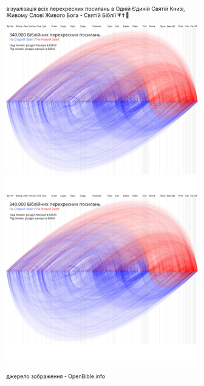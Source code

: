 візуалізація всіх перехресних посилань в Одній Єдиній Святій Книзі, Живому Слові Живого Бога - Святій Біблії 💗✝️🙏

![Слава Ісусу Христу](./Візуалізація%20перехресних%20посилань%20Біблії/zoomed.jpg)
![Слава Ісусу Христу](./Візуалізація%20перехресних%20посилань%20Біблії/square.jpg)

джерело зображення - OpenBible.info
